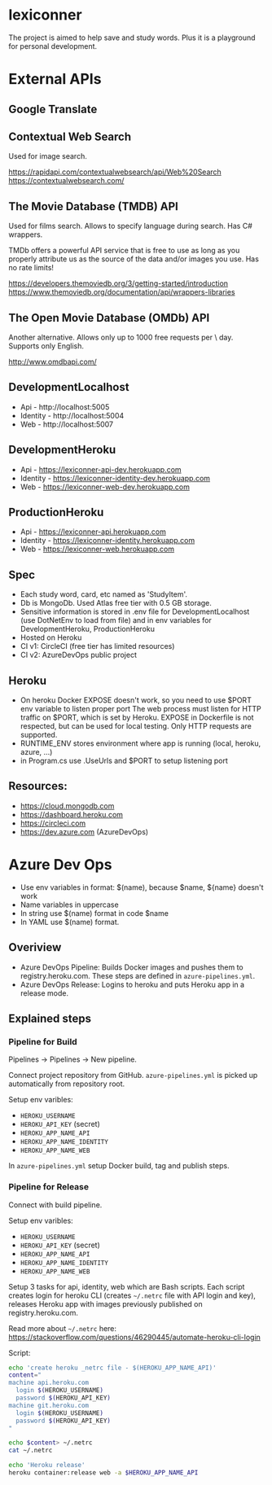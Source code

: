 # lexiconner
The project is aimed to help save and study words. Plus it is a playground for personal development.

# External APIs

## Google Translate

## Contextual Web Search

Used for image search.

https://rapidapi.com/contextualwebsearch/api/Web%20Search
https://contextualwebsearch.com/

## The Movie Database (TMDB) API

Used for films search. Allows to specify language during search. Has C# wrappers.

TMDb offers a powerful API service that is free to use as long as you properly attribute us as the source of the data and/or images you use.
Has no rate limits!

https://developers.themoviedb.org/3/getting-started/introduction
https://www.themoviedb.org/documentation/api/wrappers-libraries

## The Open Movie Database (OMDb) API

Another alternative. Allows only up to 1000 free requests per \ day. Supports only English.

http://www.omdbapi.com/



## DevelopmentLocalhost

- Api -      http://localhost:5005
- Identity - http://localhost:5004
- Web -      http://localhost:5007

## DevelopmentHeroku

- Api -      https://lexiconner-api-dev.herokuapp.com
- Identity - https://lexiconner-identity-dev.herokuapp.com
- Web -      https://lexiconner-web-dev.herokuapp.com

## ProductionHeroku

- Api -      https://lexiconner-api.herokuapp.com
- Identity - https://lexiconner-identity.herokuapp.com
- Web -      https://lexiconner-web.herokuapp.com


## Spec
- Each study word, card, etc named as 'StudyItem'.
- Db is MongoDb. Used Atlas free tier with 0.5 GB storage.
- Sensitive information is stored in .env file for DevelopmentLocalhost (use DotNetEnv to load from file) and in env variables for DevelopmentHeroku, ProductionHeroku
- Hosted on Heroku
- CI v1: CircleCI (free tier has limited resources)
- CI v2: AzureDevOps public project

## Heroku
- On heroku Docker EXPOSE doesn't work, so you need to use $PORT env variable to listen proper port
The web process must listen for HTTP traffic on $PORT, which is set by Heroku. EXPOSE in Dockerfile is not respected, but can be used for local testing. Only HTTP requests are supported.
- RUNTIME_ENV stores environment where app is running (local, heroku, azure, ...) 
- in Program.cs use .UseUrls and $PORT to setup listening port

## Resources:
 - https://cloud.mongodb.com
 - https://dashboard.heroku.com
 - https://circleci.com
 - https://dev.azure.com (AzureDevOps)

# Azure Dev Ops
- Use env variables in format: $(name), because $name, ${name} doesn't work
- Name variables in uppercase
- In string use $(name) format in code $name
- In YAML use $(name) format.

## Overiview
- Azure DevOps Pipeline: Builds Docker images and pushes them to registry.heroku.com. These steps are defined in `azure-pipelines.yml`.
- Azure DevOps Release: Logins to heroku and puts Heroku app in a release mode.

## Explained steps

### Pipeline for Build

Pipelines -> Pipelines -> New pipeline.

Connect project repository from GitHub. `azure-pipelines.yml` is picked up automatically from repository root.

Setup env varibles:
- `HEROKU_USERNAME`
- `HEROKU_API_KEY` (secret)
- `HEROKU_APP_NAME_API`
- `HEROKU_APP_NAME_IDENTITY`
- `HEROKU_APP_NAME_WEB`

In `azure-pipelines.yml` setup Docker build, tag and publish steps.

### Pipeline for Release

Connect with build pipeline.

Setup env varibles:
- `HEROKU_USERNAME`
- `HEROKU_API_KEY` (secret)
- `HEROKU_APP_NAME_API`
- `HEROKU_APP_NAME_IDENTITY`
- `HEROKU_APP_NAME_WEB`

Setup 3 tasks for api, identity, web which are Bash scripts. Each script creates login for heroku CLI (creates `~/.netrc` file with API login and key), releases Heroku app with images previously published on registry.heroku.com.

Read more about `~/.netrc` here:
https://stackoverflow.com/questions/46290445/automate-heroku-cli-login

Script:
```bash
echo 'create heroku _netrc file - $(HEROKU_APP_NAME_API)'
content="
machine api.heroku.com
  login $(HEROKU_USERNAME)
  password $(HEROKU_API_KEY)
machine git.heroku.com
  login $(HEROKU_USERNAME)
  password $(HEROKU_API_KEY)
"

echo $content> ~/.netrc
cat ~/.netrc

echo 'Heroku release'
heroku container:release web -a $HEROKU_APP_NAME_API
```
